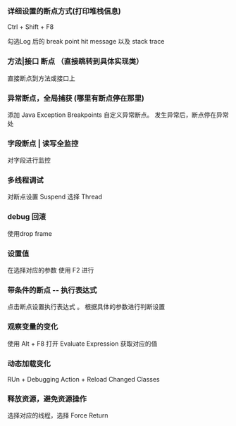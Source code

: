 ###  详细设置的断点方式(打印堆栈信息)

Ctrl   + Shift + F8 

勾选Log 后的 break point hit message 以及 stack trace 

### 方法|接口 断点 （直接跳转到具体实现类）

直接断点到方法或接口上

### 异常断点，全局捕获 (哪里有断点停在那里) 

添加 Java Exception Breakpoints  自定义异常断点。 发生异常后，断点停在异常处

###  字段断点 | 读写全监控

对字段进行监控

### 多线程调试

对断点设置 Suspend  选择 Thread 

### debug  回滚 

使用drop frame

###  设置值

在选择对应的参数 使用  F2  进行

### 带条件的断点  -- 执行表达式

点击断点设置执行表达式 。 根据具体的参数进行判断设置

### 观察变量的变化 

使用 Alt +  F8  打开 Evaluate  Expression 获取对应的值

### 动态加载变化

RUn  +  Debugging Action + Reload Changed Classes

### 释放资源，避免资源操作

选择对应的线程，选择 Force  Return



###  



